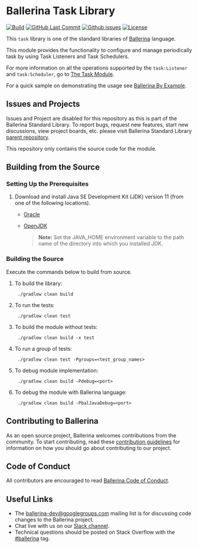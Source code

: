 Ballerina Task Library
===================

  [![Build](https://github.com/ballerina-platform/module-ballerina-task/workflows/Build/badge.svg)](https://github.com/ballerina-platform/module-ballerina-task/actions?query=workflow%3ABuild) 
  [![GitHub Last Commit](https://img.shields.io/github/last-commit/ballerina-platform/module-ballerina-task.svg)](https://github.com/ballerina-platform/module-ballerina-task/commits/master)
  [![Github issues](https://img.shields.io/github/issues/ballerina-platform/ballerina-standard-library/module/task.svg?label=Open%20Issues)](https://github.com/ballerina-platform/ballerina-standard-library/labels/module%2Ftask)
  [![License](https://img.shields.io/badge/License-Apache%202.0-blue.svg)](https://opensource.org/licenses/Apache-2.0)

This `task` library is one of the standard libraries of <a target="_blank" href="https://ballerina.io/">Ballerina</a> language.

This module provides the functionality to configure and manage periodically task by using Task Listeners and Task Schedulers.

For more information on all the operations supported by the `task:Listener` and `task:Scheduler`, go to [The Task Module](https://ballerina.io/swan-lake/learn/api-docs/ballerina/task/).

For a quick sample on demonstrating the usage see [Ballerina By Example](https://ballerina.io/swan-lake/learn/by-example/).

## Issues and Projects 

Issues and Project are disabled for this repository as this is part of the Ballerina Standard Library. To report bugs, request new features, start new discussions, view project boards, etc. please visit Ballerina Standard Library [parent repository](https://github.com/ballerina-platform/ballerina-standard-library). 

This repository only contains the source code for the module.

## Building from the Source
### Setting Up the Prerequisites

1. Download and install Java SE Development Kit (JDK) version 11 (from one of the following locations).
   * [Oracle](https://www.oracle.com/java/technologies/javase-jdk11-downloads.html)
   
   * [OpenJDK](https://adoptopenjdk.net/)
   
        > **Note:** Set the JAVA_HOME environment variable to the path name of the directory into which you installed JDK.
     
### Building the Source

Execute the commands below to build from source.

1. To build the library:
        
        ./gradlew clean build
        
2. To run the tests:

        ./gradlew clean test
        
3. To build the module without tests:

        ./gradlew clean build -x test

4. To run a group of tests:

        ./gradlew clean test -Pgroups=<test_group_names>

5. To debug module implementation:

        ./gradlew clean build -Pdebug=<port>
        
6. To debug the module with Ballerina language:

        ./gradlew clean build -PbalJavaDebug=<port>
    

## Contributing to Ballerina

As an open source project, Ballerina welcomes contributions from the community. To start contributing, read these [contribution guidelines](https://github.com/ballerina-platform/ballerina-lang/blob/master/CONTRIBUTING.md) for information on how you should go about contributing to our project.

## Code of Conduct

All contributors are encouraged to read [Ballerina Code of Conduct](https://ballerina.io/code-of-conduct).

## Useful Links

* The ballerina-dev@googlegroups.com mailing list is for discussing code changes to the Ballerina project.
* Chat live with us on our [Slack channel](https://ballerina.io/community/slack/).
* Technical questions should be posted on Stack Overflow with the [#ballerina](https://stackoverflow.com/questions/tagged/ballerina) tag.
